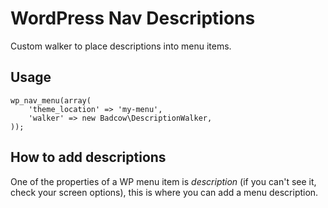 WordPress Nav Descriptions
==========================

Custom walker to place descriptions into menu items.

## Usage
    wp_nav_menu(array(
        'theme_location' => 'my-menu',
        'walker' => new Badcow\DescriptionWalker,
    ));

## How to add descriptions
One of the properties of a WP menu item is _description_ (if you can't see it, check your screen options), this is
where you can add a menu description.
